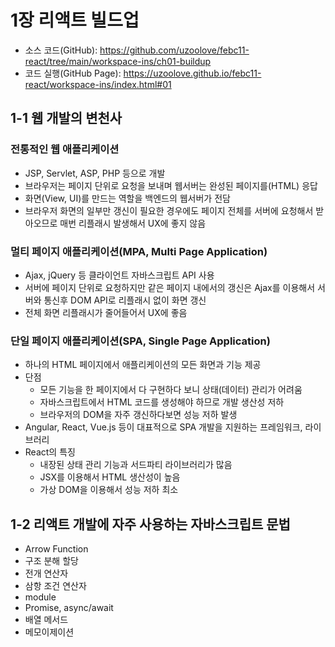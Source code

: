 # 1장 리액트 빌드업
* 소스 코드(GitHub): <https://github.com/uzoolove/febc11-react/tree/main/workspace-ins/ch01-buildup>
* 코드 실행(GitHub Page): <https://uzoolove.github.io/febc11-react/workspace-ins/index.html#01>

## 1-1 웹 개발의 변천사

### 전통적인 웹 애플리케이션
* JSP, Servlet, ASP, PHP 등으로 개발
* 브라우저는 페이지 단위로 요청을 보내며 웹서버는 완성된 페이지를(HTML) 응답
* 화면(View, UI)를 만드는 역할을 백엔드의 웹서버가 전담
* 브라우저 화면의 일부만 갱신이 필요한 경우에도 페이지 전체를 서버에 요청해서 받아오므로 매번 리플래시 발생해서 UX에 좋지 않음

### 멀티 페이지 애플리케이션(MPA, Multi Page Application)
* Ajax, jQuery 등 클라이언트 자바스크립트 API 사용
* 서버에 페이지 단위로 요청하지만 같은 페이지 내에서의 갱신은 Ajax를 이용해서 서버와 통신후 DOM API로 리플래시 없이 화면 갱신
* 전체 화면 리플래시가 줄어들어서 UX에 좋음

### 단일 페이지 애플리케이션(SPA, Single Page Application)
* 하나의 HTML 페이지에서 애플리케이션의 모든 화면과 기능 제공
* 단점
  - 모든 기능을 한 페이지에서 다 구현하다 보니 상태(데이터) 관리가 어려움
  - 자바스크립트에서 HTML 코드를 생성해야 하므로 개발 생산성 저하
  - 브라우저의 DOM을 자주 갱신하다보면 성능 저하 발생
* Angular, React, Vue.js 등이 대표적으로 SPA 개발을 지원하는 프레임워크, 라이브러리
* React의 특징
  - 내장된 상태 관리 기능과 서드파티 라이브러리가 많음
  - JSX를 이용해서 HTML 생산성이 높음
  - 가상 DOM을 이용해서 성능 저하 최소

## 1-2 리액트 개발에 자주 사용하는 자바스크립트 문법
* Arrow Function
* 구조 분해 할당
* 전개 연산자
* 삼항 조건 연산자
* module
* Promise, async/await
* 배열 메서드
* 메모이제이션
